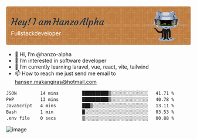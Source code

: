 ![Header](./github-header-image.png)

- 👋 Hi, I’m @hanzo-alpha
- 👀 I’m interested in software developer
- 🌱 I’m currently learning laravel, vue, react, vite, tailwind
- 📫 How to reach me just send me email to hansen.makangiras@hotmail.com 

<!---
hanzo-alpha/hanzo-alpha is a ✨ special ✨ repository because its `README.md` (this file) appears on your GitHub profile.
You can click the Preview link to take a look at your changes.
--->

<!--START_SECTION:waka-->

```txt
JSON         14 mins         ██████████▒░░░░░░░░░░░░░░   41.71 %
PHP          13 mins         ██████████▒░░░░░░░░░░░░░░   40.78 %
JavaScript   4 mins          ███▒░░░░░░░░░░░░░░░░░░░░░   13.11 %
Bash         1 min           █░░░░░░░░░░░░░░░░░░░░░░░░   03.53 %
.env file    0 secs          ▒░░░░░░░░░░░░░░░░░░░░░░░░   00.88 %
```

<!--END_SECTION:waka-->

![image](https://github.com/hanzo-alpha/hanzo-alpha/assets/111342797/c4bd2977-6123-4017-8652-6e166259b484)

